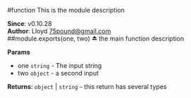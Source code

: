 <a name="module_function"></a>
#function
This is the module description

**Since**: v0.10.28  
**Author**: Lloyd <75pound@gmail.com>  
<a name="module_function"></a>
##module.exports(one, two) ⏏
the main function description

**Params**

- one `string` - The input string
- two `object` - a second input

**Returns**: `object` | `string` - this return has several types  
